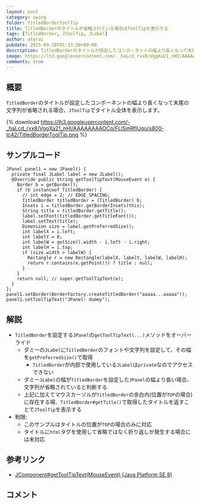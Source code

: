 ```yaml
---
layout: post
category: swing
folder: TitledBorderToolTip
title: TitledBorderのタイトルが省略されている場合はToolTipを表示する
tags: [TitledBorder, JToolTip, JLabel]
author: aterai
pubdate: 2015-09-28T01:33:50+09:00
description: TitledBorderのタイトルが設定したコンポーネントの幅より長くなって末尾の文字列が省略される場合、JToolTipでタイトル全体を表示します。
image: https://lh3.googleusercontent.com/-_haLcd_rxx8/VggXa21_nHI/AAAAAAAAOCo/FLlSmRfIUqo/s800-Ic42/TitledBorderToolTip.png
comments: true
---
```

## 概要
`TitledBorder`のタイトルが設定したコンポーネントの幅より長くなって末尾の文字列が省略される場合、`JToolTip`でタイトル全体を表示します。

{% download https://lh3.googleusercontent.com/-_haLcd_rxx8/VggXa21_nHI/AAAAAAAAOCo/FLlSmRfIUqo/s800-Ic42/TitledBorderToolTip.png %}

## サンプルコード
<pre class="prettyprint"><code>JPanel panel1 = new JPanel() {
  private final JLabel label = new JLabel();
  @Override public String getToolTipText(MouseEvent e) {
    Border b = getBorder();
    if (b instanceof TitledBorder) {
      // int edge = 2; // EDGE_SPACING;
      TitledBorder titledBorder = (TitledBorder) b;
      Insets i = titledBorder.getBorderInsets(this);
      String title = titledBorder.getTitle();
      label.setFont(titledBorder.getTitleFont());
      label.setText(title);
      Dimension size = label.getPreferredSize();
      int labelX = i.left;
      int labelY = 0;
      int labelW = getSize().width - i.left - i.right;
      int labelH = i.top;
      if (size.width &gt; labelW) {
        Rectangle r = new Rectangle(labelX, labelY, labelW, labelH);
        return r.contains(e.getPoint()) ? title : null;
      }
    }
    return null; // super.getToolTipText(e);
  }
};
panel1.setBorder(BorderFactory.createTitledBorder("aaaaa...aaaaa"));
panel1.setToolTipText("JPanel: dummy");
</code></pre>

## 解説
- `TitledBorder`を設定する`JPanel`の`getToolTipText(...)`メソッドをオーバーライド
    - ダミーの`JLabel`に`TitledBorder`のフォントや文字列を設定して、その幅を`getPreferredSize()`で取得
        - `TitledBorder`が内部で使用している`JLabel`は`private`なのでアクセスできない
    - ダミー`JLabel`の幅が`TitledBorder`を設定した`JPanel`の幅より長い場合、文字列が省略されていると判断する
    - 上記に加えてマウスカーソルが`TitledBorder`の余白内(位置が`TOP`の場合)に存在する場、`TitledBorder#getTitle()`で取得したタイトルを返すことで`JToolTip`を表示する
- 制限:
    - このサンプルはタイトルの位置が`TOP`の場合のみに対応
    - タイトルに`html`タグを使用して省略ではなく折り返しが発生する場合には未対応

<!-- dummy comment line for breaking list -->

## 参考リンク
- [JComponent#getToolTipText(MouseEvent) (Java Platform SE 8)](https://docs.oracle.com/javase/jp/8/docs/api/javax/swing/JComponent.html#getToolTipText-java.awt.event.MouseEvent-)

<!-- dummy comment line for breaking list -->

## コメント
